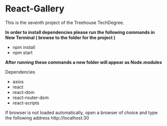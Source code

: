 # React-Gallery

This is the seventh project of the Treehouse TechDegree.

**In order to install dependencies please run the following commands in New Terminal ( browse to the folder for the project )**

- npm install
- npm start


**After running these commands a new folder will appear as Node.modules**
 
Dependencies

- axios
- react
- react-dom
- react-router-dom
- react-scripts

If browser is not loaded automatically, open a browser of choice and type the following address
http://localhost:30



